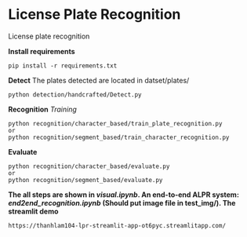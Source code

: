 # License Plate Recognition

License plate recognition

**Install requirements**
```
pip install -r requirements.txt
```


**Detect**
The plates detected are located in datset/plates/

```
python detection/handcrafted/Detect.py
```

**Recognition**
*Training*

```
python recognition/character_based/train_plate_recognition.py
or
python recognition/segment_based/train_character_recognition.py
```

**Evaluate**

```
python recognition/character_based/evaluate.py
or
python recognition/segment_based/evaluate.py
```

**The all steps are shown in *visual.ipynb*. An end-to-end ALPR system: *end2end_recognition.ipynb* (Should put image file in test_img/). The streamlit demo**
```
https://thanhlam104-lpr-streamlit-app-ot6pyc.streamlitapp.com/
```

